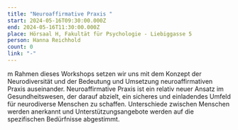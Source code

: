 ```yaml
---
title: "Neuroaffirmative Praxis "
start: 2024-05-16T09:30:00.000Z
end: 2024-05-16T11:30:00.000Z
place: Hörsaal H, Fakultät für Psychologie - Liebiggasse 5
person: Hanna Reichhold
count: 0
link: "-"
---
```

<!--StartFragment-->

m Rahmen dieses Workshops setzen wir uns mit dem Konzept der Neurodiversität und der Bedeutung und Umsetzung neuroaffirmativen Praxis auseinander. Neuroaffirmative Praxis ist ein relativ neuer Ansatz im Gesundheitswesen, der darauf abzielt, ein sicheres und einladendes Umfeld für neurodiverse Menschen zu schaffen. Unterschiede zwischen Menschen werden anerkannt und Unterstützungsangebote werden auf die spezifischen Bedürfnisse abgestimmt.

<!--EndFragment-->